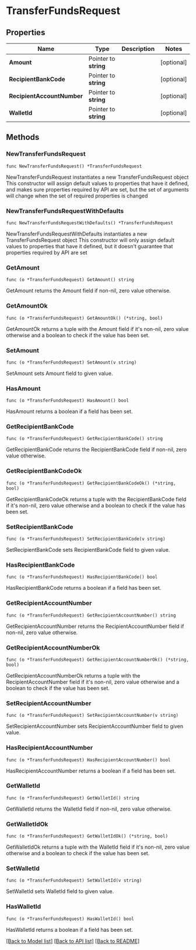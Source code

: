 # TransferFundsRequest

## Properties

Name | Type | Description | Notes
------------ | ------------- | ------------- | -------------
**Amount** | Pointer to **string** |  | [optional] 
**RecipientBankCode** | Pointer to **string** |  | [optional] 
**RecipientAccountNumber** | Pointer to **string** |  | [optional] 
**WalletId** | Pointer to **string** |  | [optional] 

## Methods

### NewTransferFundsRequest

`func NewTransferFundsRequest() *TransferFundsRequest`

NewTransferFundsRequest instantiates a new TransferFundsRequest object
This constructor will assign default values to properties that have it defined,
and makes sure properties required by API are set, but the set of arguments
will change when the set of required properties is changed

### NewTransferFundsRequestWithDefaults

`func NewTransferFundsRequestWithDefaults() *TransferFundsRequest`

NewTransferFundsRequestWithDefaults instantiates a new TransferFundsRequest object
This constructor will only assign default values to properties that have it defined,
but it doesn't guarantee that properties required by API are set

### GetAmount

`func (o *TransferFundsRequest) GetAmount() string`

GetAmount returns the Amount field if non-nil, zero value otherwise.

### GetAmountOk

`func (o *TransferFundsRequest) GetAmountOk() (*string, bool)`

GetAmountOk returns a tuple with the Amount field if it's non-nil, zero value otherwise
and a boolean to check if the value has been set.

### SetAmount

`func (o *TransferFundsRequest) SetAmount(v string)`

SetAmount sets Amount field to given value.

### HasAmount

`func (o *TransferFundsRequest) HasAmount() bool`

HasAmount returns a boolean if a field has been set.

### GetRecipientBankCode

`func (o *TransferFundsRequest) GetRecipientBankCode() string`

GetRecipientBankCode returns the RecipientBankCode field if non-nil, zero value otherwise.

### GetRecipientBankCodeOk

`func (o *TransferFundsRequest) GetRecipientBankCodeOk() (*string, bool)`

GetRecipientBankCodeOk returns a tuple with the RecipientBankCode field if it's non-nil, zero value otherwise
and a boolean to check if the value has been set.

### SetRecipientBankCode

`func (o *TransferFundsRequest) SetRecipientBankCode(v string)`

SetRecipientBankCode sets RecipientBankCode field to given value.

### HasRecipientBankCode

`func (o *TransferFundsRequest) HasRecipientBankCode() bool`

HasRecipientBankCode returns a boolean if a field has been set.

### GetRecipientAccountNumber

`func (o *TransferFundsRequest) GetRecipientAccountNumber() string`

GetRecipientAccountNumber returns the RecipientAccountNumber field if non-nil, zero value otherwise.

### GetRecipientAccountNumberOk

`func (o *TransferFundsRequest) GetRecipientAccountNumberOk() (*string, bool)`

GetRecipientAccountNumberOk returns a tuple with the RecipientAccountNumber field if it's non-nil, zero value otherwise
and a boolean to check if the value has been set.

### SetRecipientAccountNumber

`func (o *TransferFundsRequest) SetRecipientAccountNumber(v string)`

SetRecipientAccountNumber sets RecipientAccountNumber field to given value.

### HasRecipientAccountNumber

`func (o *TransferFundsRequest) HasRecipientAccountNumber() bool`

HasRecipientAccountNumber returns a boolean if a field has been set.

### GetWalletId

`func (o *TransferFundsRequest) GetWalletId() string`

GetWalletId returns the WalletId field if non-nil, zero value otherwise.

### GetWalletIdOk

`func (o *TransferFundsRequest) GetWalletIdOk() (*string, bool)`

GetWalletIdOk returns a tuple with the WalletId field if it's non-nil, zero value otherwise
and a boolean to check if the value has been set.

### SetWalletId

`func (o *TransferFundsRequest) SetWalletId(v string)`

SetWalletId sets WalletId field to given value.

### HasWalletId

`func (o *TransferFundsRequest) HasWalletId() bool`

HasWalletId returns a boolean if a field has been set.


[[Back to Model list]](../README.md#documentation-for-models) [[Back to API list]](../README.md#documentation-for-api-endpoints) [[Back to README]](../README.md)


